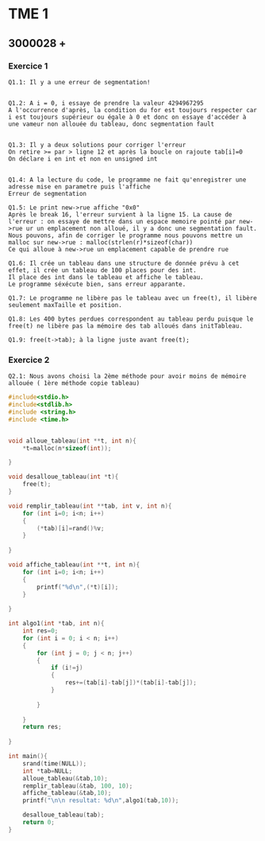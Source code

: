 # TME 1
## 3000028 +

### Exercice 1
    Q1.1: Il y a une erreur de segmentation!


    Q1.2: A i = 0, i essaye de prendre la valeur 4294967295
    A l'occurrence d'après, la condition du for est toujours respecter car i est toujours supérieur ou égale à 0 et donc on essaye d'accéder à une vameur non allouée du tableau, donc segmentation fault


    Q1.3: Il y a deux solutions pour corriger l'erreur
    On retire >= par > ligne 12 et après la boucle on rajoute tab[i]=0
    On déclare i en int et non en unsigned int


    Q1.4: A la lecture du code, le programme ne fait qu'enregistrer une adresse mise en parametre puis l'affiche
    Erreur de segmentation

    Q1.5: Le print new->rue affiche "0x0"
    Après le break 16, l'erreur survient à la ligne 15. La cause de l'erreur : on essaye de mettre dans un espace memoire pointé par new->rue ur un emplacement non alloué, il y a donc une segmentation fault.
    Nous pouvons, afin de corriger le programme nous pouvons mettre un malloc sur new->rue : malloc(strlen(r)*sizeof(char))
    Ce qui alloue à new->rue un emplacement capable de prendre rue

    Q1.6: Il crée un tableau dans une structure de donnée prévu à cet effet, il crée un tableau de 100 places pour des int.
    Il place des int dans le tableau et affiche le tableau.
    Le programme séxécute bien, sans erreur apparante.

    Q1.7: Le programme ne libère pas le tableau avec un free(t), il libère seulement maxTaille et position.

    Q1.8: Les 400 bytes perdues correspondent au tableau perdu puisque le free(t) ne libère pas la mémoire des tab alloués dans initTableau.

    Q1.9: free(t->tab); à la ligne juste avant free(t);

### Exercice 2
    Q2.1: Nous avons choisi la 2ème méthode pour avoir moins de mémoire allouée ( 1ère méthode copie tableau)

```C
#include<stdio.h>
#include<stdlib.h>
#include <string.h>
#include <time.h>


void alloue_tableau(int **t, int n){
    *t=malloc(n*sizeof(int));

}

void desalloue_tableau(int *t){
    free(t);
}

void remplir_tableau(int **tab, int v, int n){
    for (int i=0; i<n; i++)
    {
        (*tab)[i]=rand()%v;
    }
    
}

void affiche_tableau(int **t, int n){
    for (int i=0; i<n; i++)
    {
        printf("%d\n",(*t)[i]);
    }
    
}

int algo1(int *tab, int n){
    int res=0;
    for (int i = 0; i < n; i++)
    {
        for (int j = 0; j < n; j++)
        {
            if (i!=j)
            {
                res+=(tab[i]-tab[j])*(tab[i]-tab[j]);
            }
            
        }
        
    }
    return res;
    
}

int main(){
    srand(time(NULL));
    int *tab=NULL;
    alloue_tableau(&tab,10);
    remplir_tableau(&tab, 100, 10);
    affiche_tableau(&tab,10);
    printf("\n\n resultat: %d\n",algo1(tab,10));

    desalloue_tableau(tab);
    return 0;
}
```


       
